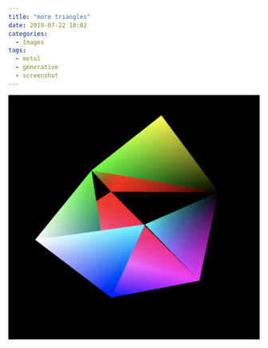 ```yaml
---
title: "more triangles"
date: 2019-07-22 18:02
categories:
  - Images
tags:
  - metal
  - generative
  - screenshot
---
```


![Metal: more triangle](/assets/1d4577d511.png)